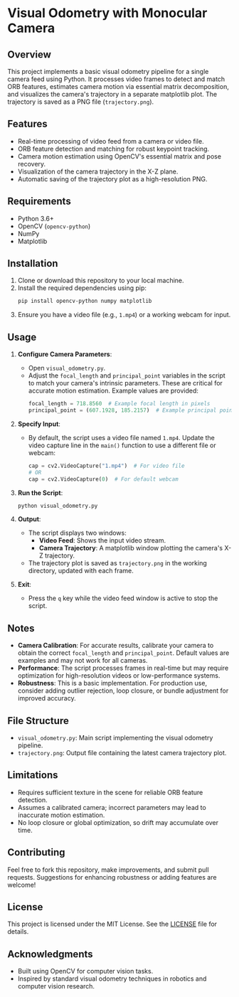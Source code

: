 # Visual Odometry with Monocular Camera

## Overview
This project implements a basic visual odometry pipeline for a single camera feed using Python. It processes video frames to detect and match ORB features, estimates camera motion via essential matrix decomposition, and visualizes the camera's trajectory in a separate matplotlib plot. The trajectory is saved as a PNG file (`trajectory.png`).

## Features
- Real-time processing of video feed from a camera or video file.
- ORB feature detection and matching for robust keypoint tracking.
- Camera motion estimation using OpenCV's essential matrix and pose recovery.
- Visualization of the camera trajectory in the X-Z plane.
- Automatic saving of the trajectory plot as a high-resolution PNG.

## Requirements
- Python 3.6+
- OpenCV (`opencv-python`)
- NumPy
- Matplotlib

## Installation
1. Clone or download this repository to your local machine.
2. Install the required dependencies using pip:
   ```bash
   pip install opencv-python numpy matplotlib
   ```
3. Ensure you have a video file (e.g., `1.mp4`) or a working webcam for input.

## Usage
1. **Configure Camera Parameters**:
   - Open `visual_odometry.py`.
   - Adjust the `focal_length` and `principal_point` variables in the script to match your camera's intrinsic parameters. These are critical for accurate motion estimation. Example values are provided:
     ```python
     focal_length = 718.8560  # Example focal length in pixels
     principal_point = (607.1928, 185.2157)  # Example principal point (cx, cy)
     ```

2. **Specify Input**:
   - By default, the script uses a video file named `1.mp4`. Update the video capture line in the `main()` function to use a different file or webcam:
     ```python
     cap = cv2.VideoCapture("1.mp4")  # For video file
     # OR
     cap = cv2.VideoCapture(0)  # For default webcam
     ```

3. **Run the Script**:
   ```bash
   python visual_odometry.py
   ```

4. **Output**:
   - The script displays two windows:
     - **Video Feed**: Shows the input video stream.
     - **Camera Trajectory**: A matplotlib window plotting the camera's X-Z trajectory.
   - The trajectory plot is saved as `trajectory.png` in the working directory, updated with each frame.

5. **Exit**:
   - Press the `q` key while the video feed window is active to stop the script.

## Notes
- **Camera Calibration**: For accurate results, calibrate your camera to obtain the correct `focal_length` and `principal_point`. Default values are examples and may not work for all cameras.
- **Performance**: The script processes frames in real-time but may require optimization for high-resolution videos or low-performance systems.
- **Robustness**: This is a basic implementation. For production use, consider adding outlier rejection, loop closure, or bundle adjustment for improved accuracy.

## File Structure
- `visual_odometry.py`: Main script implementing the visual odometry pipeline.
- `trajectory.png`: Output file containing the latest camera trajectory plot.

## Limitations
- Requires sufficient texture in the scene for reliable ORB feature detection.
- Assumes a calibrated camera; incorrect parameters may lead to inaccurate motion estimation.
- No loop closure or global optimization, so drift may accumulate over time.

## Contributing
Feel free to fork this repository, make improvements, and submit pull requests. Suggestions for enhancing robustness or adding features are welcome!

## License
This project is licensed under the MIT License. See the [LICENSE](LICENSE) file for details.

## Acknowledgments
- Built using OpenCV for computer vision tasks.
- Inspired by standard visual odometry techniques in robotics and computer vision research.
